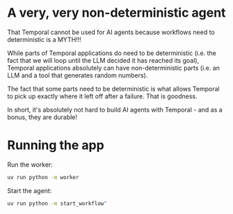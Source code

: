 # A very, very non-deterministic agent

That Temporal cannot be used for AI agents because workflows need to deterministic is a MYTH!!!

While parts of Temporal applications do need to be deterministic (i.e. the fact that we will loop until
the LLM decided it has reached its goal), Temporal applications absolutely can have non-deterministic parts (i.e. an LLM and a tool that generates random numbers).

The fact that some parts need to be deterministic is what allows Temporal to pick up exactly where it left off
after a failure. That is goodness.

In short, it's absolutely not hard to build AI agents with Temporal - and as a bonus, they are durable!

# Running the app

Run the worker:

```bash
uv run python -m worker
```

Start the agent:

```bash
uv run python -m start_workflow"
```

